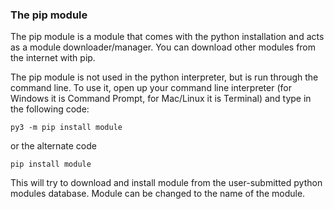 ### The pip module

The pip module is a module that comes with the python installation and
acts as a module downloader/manager. You can download other modules from
the internet with pip.

The pip module is not used in the python interpreter, but is run through
the command line. To use it, open up your command line interpreter (for
Windows it is Command Prompt, for Mac/Linux it is Terminal) and type in
the following code:

``` {.bash}
py3 -m pip install module
```

or the alternate code

``` {.bash}
pip install module
```

This will try to download and install module from the user-submitted
python modules database. Module can be changed to the name of the
module.
